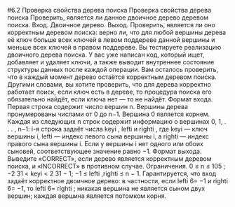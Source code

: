 #6.2 Проверка свойства дерева поиска
Проверка свойства дерева поиска
Проверить, является ли данное двоичное дерево деревом поиска.
Вход. Двоичное дерево.
Выход. Проверить, является ли оно корректным деревом
поиска: верно ли, что для любой вершины дерева её ключ
больше всех ключей в левом поддереве данной вершины и
меньше всех ключей в правом поддереве.
Вы тестируете реализацию двоичного дерева поиска. У вас уже написан код, который ищет, добавляет и удаляет ключи, а также выводит внутреннее состояние структуры данных после каждой операции.
Вам осталось проверить, что в каждый момент дерево остаётся корректным деревом поиска. Другими словами, вы хотите проверить,
что для дерева корректно работает поиск, если ключ есть в дереве,
то процедура поиска его обязательно найдёт, если ключа нет — то не
найдёт.
Формат входа. Первая строка содержит число вершин n. Вершины
дерева пронумерованы числами от 0 до n−1. Вершина 0 является
корнем. Каждая из следующих n строк содержит информацию о
вершинах 0, 1, . . . , n−1: i-я строка задаёт числа keyi
, lefti и righti
,
где keyi — ключ вершины i, lefti — индекс левого сына вершины i, а righti — индекс правого сына вершины i. Если у вершины i нет одного или обоих сыновей, соответствующее значение
равно −1.
Формат выхода. Выведите «CORRECT», если дерево является корректным деревом поиска, и «INCORRECT» в противном случае.
Ограничения. 0 ≤ n ≤ 105
; −2
31 < keyi < 2
31 − 1; −1 ≤ lefti
,righti ≤
n − 1. Гарантируется, что вход задаёт корректное двоичное дерево: в частности, если lefti 6= −1 и righti
6= −1, то lefti 6= righti
;
никакая вершина не является сыном двух вершин; каждая вершина является потомком корня.